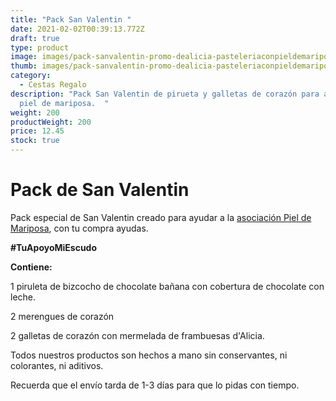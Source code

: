 ```yaml
---
title: "Pack San Valentin "
date: 2021-02-02T00:39:13.772Z
draft: true
type: product
image: images/pack-sanvalentin-promo-dealicia-pasteleriaconpieldemariposa.jpg
thumb: images/pack-sanvalentin-promo-dealicia-pasteleriaconpieldemariposa-v.jpg
category:
  - Cestas Regalo
description: "Pack San Valentin de pirueta y galletas de corazón para ayudar a
  piel de mariposa.  "
weight: 200
productWeight: 200
price: 12.45
stock: true
---
```

# Pack de San Valentin

Pack especial de San Valentin creado para ayudar a la [asociación  Piel de Mariposa](https://www.pieldemariposa.es), con tu compra ayudas. 

**\#TuApoyoMiEscudo** 

**Contiene:** 

1 piruleta de bizcocho de chocolate bañana con cobertura de chocolate con leche. 

2 merengues de corazón 

2 galletas de corazón con mermelada de frambuesas d'Alicia. 

Todos nuestros productos son hechos a mano sin conservantes, ni colorantes, ni aditivos. 



Recuerda que el envío tarda de 1-3 días para que lo pidas con tiempo.